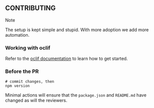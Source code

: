 ## CONTRIBUTING

> [!NOTE]
> The setup is kept simple and stupid. With more adoption we add more automation.

### Working with oclif
Refer to the [oclif documentation](https://oclif.io/docs/generator_commands#oclif-generate-command-name) to learn how to get started.

### Before the PR
```
# commit changes, then
npm version
```

Minimal actions will ensure that the `package.json` and `README.md` have changed as will the reviewers.